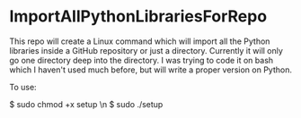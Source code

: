 # ImportAllPythonLibrariesForRepo
This repo will create a Linux command which will import all the Python libraries inside a GitHub repository or just a directory.
Currently it will only go one directory deep into the directory. I was trying to code it on bash which I haven't used much before, but will write a proper version on Python.

To use:

$ sudo chmod +x setup \n
$ sudo ./setup

